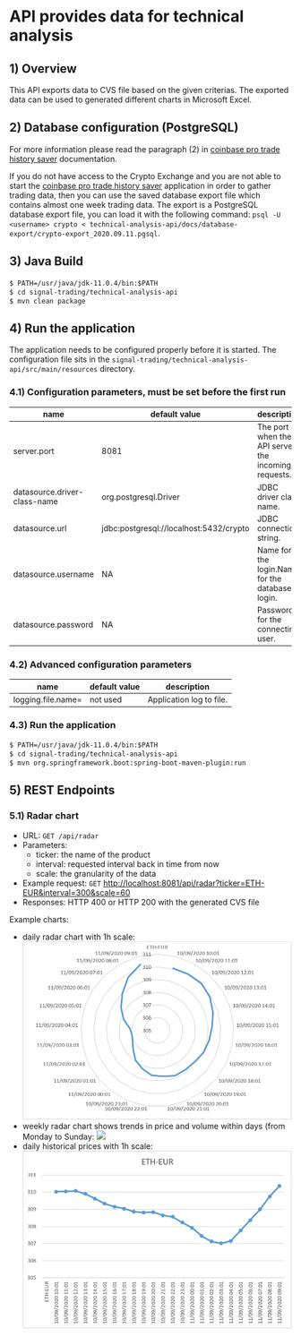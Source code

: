 # API provides data for technical analysis

## 1) Overview
This API exports data to CVS file based on the given criterias.
The exported data can be used to generated different charts in Microsoft Excel.

## 2) Database configuration (PostgreSQL)
For more information please read the paragraph (2) in [coinbase pro trade history saver](../trade-history-saver) documentation.

If you do not have access to the Crypto Exchange and you are not able to start the [coinbase pro trade history saver](../trade-history-saver) application in order to gather trading data, then you can use the saved database export file which contains almost one week trading data.
The export is a PostgreSQL database export file, you can load it with the following command: `psql -U <username> crypto < technical-analysis-api/docs/database-export/crypto-export_2020.09.11.pgsql`.
## 3) Java Build
~~~~
$ PATH=/usr/java/jdk-11.0.4/bin:$PATH
$ cd signal-trading/technical-analysis-api
$ mvn clean package
~~~~

## 4) Run the application
The application needs to be configured properly before it is started. The configuration file sits in the `signal-trading/technical-analysis-api/src/main/resources` directory.


### 4.1) Configuration parameters, must be set before the first run

|name|default value|description|
|---|---|---|
|server.port|8081|The port when the API serves the incoming requests.|
|datasource.driver-class-name|org.postgresql.Driver|JDBC driver class name.|
|datasource.url|jdbc:postgresql://localhost:5432/crypto|JDBC connection string.|
|datasource.username|NA|Name for the login.Name for the database login.|
|datasource.password|NA|Password for the connecting user.|

### 4.2) Advanced configuration parameters

|name|default value|description|
|---|---|---|
|logging.file.name=|not used|Application log to file.|

### 4.3) Run the application

~~~~
$ PATH=/usr/java/jdk-11.0.4/bin:$PATH
$ cd signal-trading/technical-analysis-api
$ mvn org.springframework.boot:spring-boot-maven-plugin:run
~~~~

## 5) REST Endpoints
### 5.1) Radar chart
* URL: `GET /api/radar`
* Parameters:
    * ticker: the name of the product
    * interval: requested interval back in time from now
    * scale: the granularity of the data
* Example request: `GET` [http://localhost:8081/api/radar?ticker=ETH-EUR&interval=300&scale=60](http://localhost:8081/api/radar?ticker=ETH-EUR&interval=300&scale=60)
* Responses: HTTP 400 or HTTP 200 with the generated CVS file

Example charts:

* daily radar chart with 1h scale: ![](docs/example-chatrs/ETH-EUR%20daily%20radar%20chart.png)
* weekly radar chart shows trends in price and volume within days (from Monday to Sunday: ![](docs/aaa.png)
* daily historical prices with 1h scale: ![](docs/example-chatrs/ETH-EUR%20daily%20line%20chart.png)
